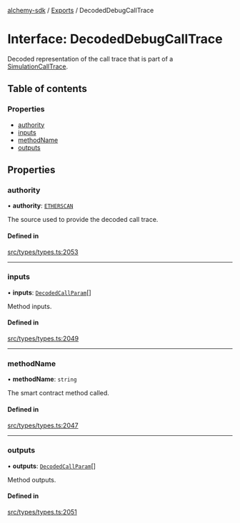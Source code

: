 [alchemy-sdk](../README.md) / [Exports](../modules.md) / DecodedDebugCallTrace

# Interface: DecodedDebugCallTrace

Decoded representation of the call trace that is part of a
[SimulationCallTrace](SimulationCallTrace.md).

## Table of contents

### Properties

- [authority](DecodedDebugCallTrace.md#authority)
- [inputs](DecodedDebugCallTrace.md#inputs)
- [methodName](DecodedDebugCallTrace.md#methodname)
- [outputs](DecodedDebugCallTrace.md#outputs)

## Properties

### authority

• **authority**: [`ETHERSCAN`](../enums/DecodingAuthority.md#etherscan)

The source used to provide the decoded call trace.

#### Defined in

[src/types/types.ts:2053](https://github.com/alchemyplatform/alchemy-sdk-js/blob/c7197b9/src/types/types.ts#L2053)

___

### inputs

• **inputs**: [`DecodedCallParam`](DecodedCallParam.md)[]

Method inputs.

#### Defined in

[src/types/types.ts:2049](https://github.com/alchemyplatform/alchemy-sdk-js/blob/c7197b9/src/types/types.ts#L2049)

___

### methodName

• **methodName**: `string`

The smart contract method called.

#### Defined in

[src/types/types.ts:2047](https://github.com/alchemyplatform/alchemy-sdk-js/blob/c7197b9/src/types/types.ts#L2047)

___

### outputs

• **outputs**: [`DecodedCallParam`](DecodedCallParam.md)[]

Method outputs.

#### Defined in

[src/types/types.ts:2051](https://github.com/alchemyplatform/alchemy-sdk-js/blob/c7197b9/src/types/types.ts#L2051)
